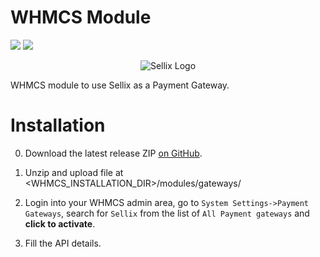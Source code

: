 # WHMCS Module

![](https://img.shields.io/badge/Sellix-WHMCS-blueviolet) ![](https://img.shields.io/badge/Version-v1.0.0-green)

<p align="center">
  <img src="https://cdn.sellix.io/static/previews/woocommerce.jpeg" alt="Sellix Logo"/>
</p>

WHMCS module to use Sellix as a Payment Gateway.

# Installation

0. Download the latest release ZIP [on GitHub](https://github.com/Sellix/whmcs/releases).

1. Unzip and upload file at <WHMCS_INSTALLATION_DIR>/modules/gateways/

2. Login into your WHMCS admin area, go to `System Settings->Payment Gateways`, search for `Sellix` from the list of `All Payment gateways` and **click to activate**.

3. Fill the API details.
